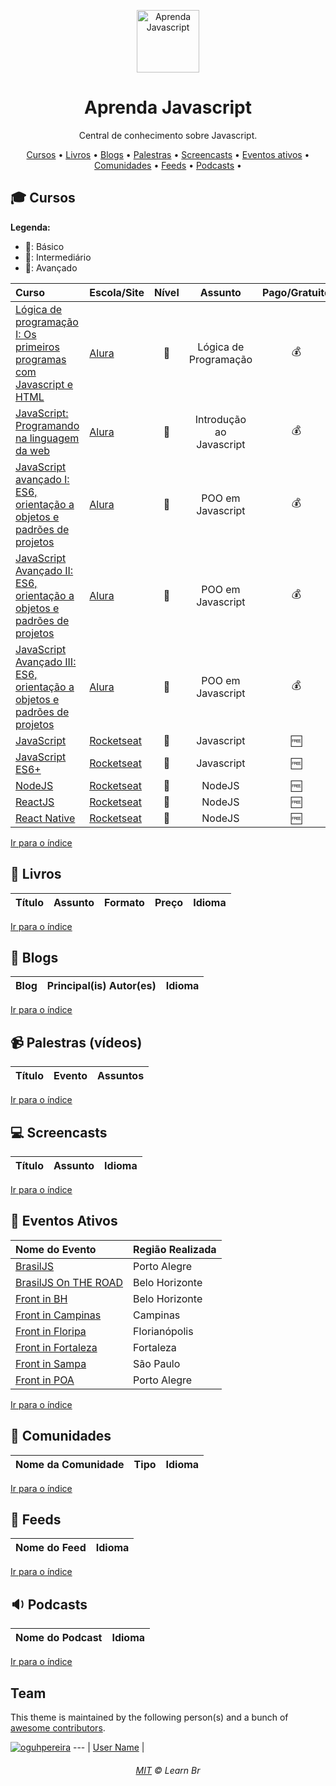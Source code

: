 <p align="center">
	<img width="200px" src="https://raw.githubusercontent.com/learnbr/javascript/master/logo.png" alt="Aprenda Javascript" style="width:100px;">
</p>

<h1 align="center">Aprenda Javascript</h1>

<p align="center">Central de conhecimento sobre Javascript.</p>


<a id="user-content-Índice" class="anchor" href="#Índice" aria-hidden="true"></a>
<p align="center">
	<a href="#mortar_board-cursos">Cursos</a> •
	<a href="#book-livros">Livros</a> •
	<a href="#newspaper-blogs">Blogs</a> •
	<a href="#video_camera-palestras-v%C3%ADdeos">Palestras</a> •
	<a href="#computer-screencasts">Screencasts</a> •
	<a href="#eventos-ativos">Eventos ativos</a> •
	<a href="#speech_balloon-comunidades">Comunidades</a> •
	<a href="#paperclip-feeds">Feeds</a> •
	<a href="#sound-podcasts">Podcasts</a> •
</p>

## :mortar_board: Cursos

**Legenda:**

- :green_heart:: Básico
- :large_orange_diamond:: Intermediário
- :red_circle:: Avançado

Curso | Escola/Site | Nível | Assunto | Pago/Gratuito
:-- | :-- | :--: | :--: | :--:
[Lógica de programação I: Os primeiros programas com Javascript e HTML](https://www.alura.com.br/curso-online-logica-programacao-javascript-html) | [Alura](https://www.alura.com.br) | :green_heart: | Lógica de Programação | :moneybag:
[JavaScript: Programando na linguagem da web](https://www.alura.com.br/curso-online-javascript-programando-na-linguagem-web) | [Alura](https://www.alura.com.br) | :green_heart: | Introdução ao Javascript | :moneybag:
[JavaScript avançado I: ES6, orientação a objetos e padrões de projetos](https://www.alura.com.br/curso-online-javascript-es6-orientacao-a-objetos-parte-1) | [Alura](https://www.alura.com.br) | :large_orange_diamond: | POO em Javascript | :moneybag:
[JavaScript Avançado II: ES6, orientação a objetos e padrões de projetos](https://www.alura.com.br/curso-online-javascript-es6-orientacao-a-objetos-parte-2) | [Alura](https://www.alura.com.br) | :large_orange_diamond: | POO em Javascript | :moneybag:
[JavaScript Avançado III: ES6, orientação a objetos e padrões de projetos](https://www.alura.com.br/curso-online-javascript-es6-orientacao-a-objetos-parte-30) | [Alura](https://www.alura.com.br) | :large_orange_diamond: | POO em Javascript | :moneybag:
[JavaScript](https://rocketseat.com.br/starter/curso-gratuito-javascript) | [Rocketseat](https://rocketseat.com.br/) | :green_heart: | Javascript | :free:
[JavaScript ES6+](https://rocketseat.com.br/starter/curso-gratuito-javascript-es6) | [Rocketseat](https://rocketseat.com.br/) | :large_orange_diamond: | Javascript | :free:
[NodeJS](https://rocketseat.com.br/starter/curso-gratuito-nodejs) | [Rocketseat](https://rocketseat.com.br/) | :large_orange_diamond: | NodeJS | :free:
[ReactJS](https://rocketseat.com.br/starter/curso-gratuito-reactjs) | [Rocketseat](https://rocketseat.com.br/) | :large_orange_diamond: | NodeJS | :free:
[React Native](https://rocketseat.com.br/starter/curso-gratuito-react-native) | [Rocketseat](https://rocketseat.com.br/) | :large_orange_diamond: | NodeJS | :free:

[Ir para o índice](#Índice)

## :book: Livros

Título | Assunto | Formato | Preço | Idioma
:-- | :--: | :--: | :--: | :--:


[Ir para o índice](#Índice)

## :newspaper: Blogs

Blog | Principal(is) Autor(es) | Idioma
:-- | :-- | :--:


[Ir para o índice](#Índice)

## :video_camera: Palestras (vídeos)

Título | Evento | Assuntos
:-- | :-- | :--


[Ir para o índice](#Índice)

## :computer: Screencasts
Título | Assunto | Idioma
:-- | :-- | :--


[Ir para o índice](#Índice)


## :circus_tent: Eventos Ativos

Nome do Evento | Região Realizada
:-- | :--
[BrasilJS](https://braziljs.org/) | Porto Alegre
[BrasilJS On THE ROAD](https://braziljs.org/eventos/) | Belo Horizonte
[Front in BH](https://frontinbh.com.br/) | Belo Horizonte
[Front in Campinas](https://frontincampinas.com.br/) | Campinas
[Front in Floripa](http://frontinfloripa.com.br/) | Florianópolis
[Front in Fortaleza](https://frontinfortaleza.com.br/) | Fortaleza
[Front in Sampa](https://www.frontinsampa.com.br/) | São Paulo
[Front in POA](https://frontin.poa.br/) | Porto Alegre


[Ir para o índice](#Índice)

## :speech_balloon: Comunidades

Nome da Comunidade | Tipo | Idioma
:-- | :-- | :--



[Ir para o índice](#Índice)

## :paperclip: Feeds
Nome do Feed | Idioma
:-- | :--:


[Ir para o índice](#Índice)

## :sound: Podcasts
Nome do Podcast | Idioma
:-- | :--:


[Ir para o índice](#Índice)



## Team

This theme is maintained by the following person(s) and a bunch of [awesome contributors](https://github.com/learnbr/javascript/graphs/contributors).

[![oguhpereira](https://avatars3.githubusercontent.com/u/24482087?s=70&v=3)](https://github.com/oguhpereira) 
--- |
[User Name](https://github.com/oguhpereira) | 

<h6 align="center">
	<a href="./MIT.md">MIT</a>
	©
	Learn Br
</h6>
